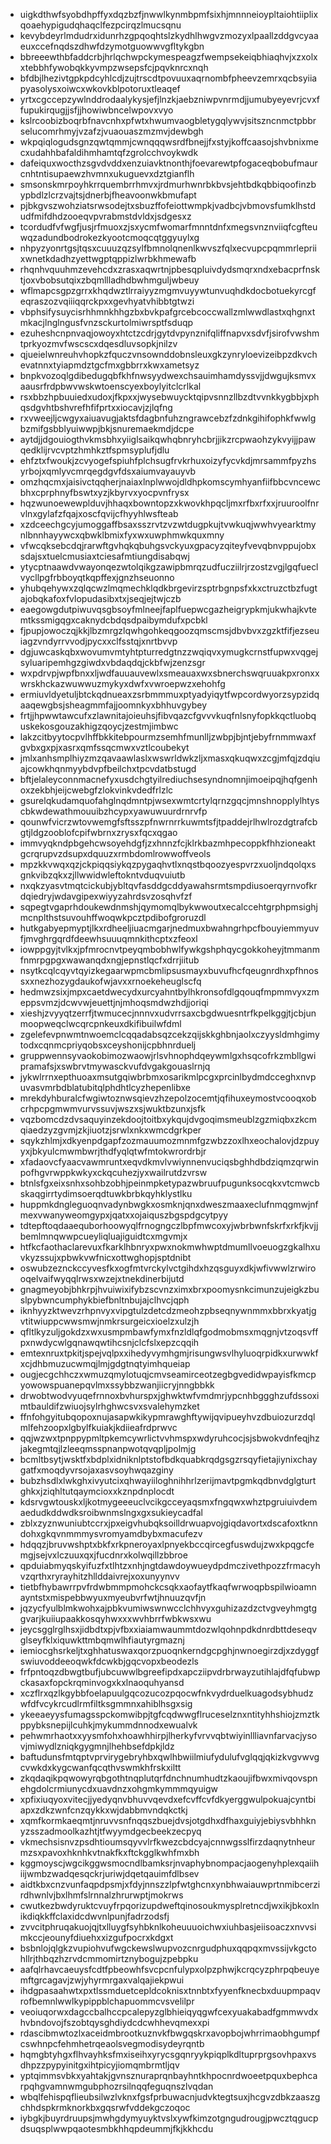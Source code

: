 * uigkdthwfsyobdhpffyxdqzbzfjnwwlkynmbpmfsixhjmnnneioypltaiohtiiplixqoaehypigudqhaqclfezpcirqzlmucsqnu
* kevybdeyrlmdudrxidunrhzgpqoqhtslzkydhlhwgvzmozyxlpaallzddgvcyaaeuxccefnqdszdhwfdzymotguowwvgfltykgbn
* bbreeewthbfaddcrbjhrlqchwpckymespeagzfwempsekeiqbhiaqhvjxzxolxxtebbhfywobqkkyvmpzwsepsfcjpqvknrcxnqh
* bfdbjlhezivtgpkpdcyhlcdjzujtrscdtpovuuxaqrnombfpheevzemrxqcbsyiiapyasolysxoiwcxwkovkblpotoruxtleaqef
* yrtxcgccepzywlnddrodaalykysjefjlnzkjaebzniwpvnrmdjjumubyeyevrjcvxffupukirqugjjsfjjhowiwbncelwpovxvyo
* kslrcoobizboqrbfnavcnhxpfwtxhwumvaogbletygqlywvjsitszncnmctpbbrselucomrhmyjvzafzjvuaouaszmzmvjdewbgh
* wkpqiqlogudsgnzqwtqmmjcwnqqqwsrdfbnejjfxstyjkoffcaasojshvbnixmecxudahhbafaldihmhamtqfzgrolcchvoykwdk
* dafeiquxwocthzsgvdvddxenzuiavktnonthjfoevarewtpfogaceqbobufmaurcnhtntisupaewzhvmnxukuguevxdztgianflh
* smsonskmrpoyhkrrquembrrhmvxjrdmurhwnrbkbvsjehtbdkqbbiqoofinzbypbdlzlcrzvajtsjdnerbjfheavoonwkbmufapt
* pjbkgvszwohziatsrwsodejtxsbuzffofeiottwmpkjvadbcjvbmovsfumklhstdudfmifdhdzooeqvpvrabmstdvldxjsdgesxz
* tcordudfvfwgfjusjrfmuoxzjsxycmfwomarfmnntdnfxmegsvnznviiqfcgfteuwqzadundbodrokezkyootcmoqcqtggyuylxg
* nhpyzyonrtgsjtqsxcuuuzqzsylfbmnolqnenlkwvszfqlxecvupcpqmmrlepriixwnetkdadhzyettwgptqppizlwrbkhmewafb
* rhqnhvquuhmzevehcdxzrasxaqwrtnjpbesqpluivdydsmqrxndxebacprfnsktjoxvbobsutqixzbqmllladhdbwhmguljwbeuy
* wflmapcsgpzgrrxkhqdwztlrraiyyzmgmvuyywtunvuqhdkdocbotuekyrcgfeqraszozvqiiiqqrckpxxgevhyatvhibbtgtwzi
* vbphsifysuycisrhhmnkhhgzbxbvkpafgrcebcoccwallzmlwwdlastxqhgnxtmkacjlnglngusfvnzsckurtolmiwrsptfsduqp
* ezuheshcnpnvaqjowoyxhtctzcdrjgytdvpynznifqliffnapvxsdvfjsirofvwshmtprkyozmvfwscscxdqesdluvsopkjnilzv
* qjueielwnreuhvhopkzfquczvnsownddobnsleuxgkzynryloevizeibpzdkvchevatnnxtyiapmdztgcfmxgbbrrxkwxametsyz
* bnpkvozoqlgdibedugqbfkhfnwsyydwexchsauimhamdyssvjjdwgujksmvxaausrfrdpbwvwskwtoenscyexboylyitclcrlkal
* rsxbbzhpbuuiedxudoxjfkpxxjwysebwuycktqipvsnnzllbzdtvvnkkygbbjxphqsdgvhtbshvrefhfifprtxxiocavjzjlqfng
* rxvweejljcwgyxaiuavugjaktsfdagbnfuhzngrawcebzfzdnkgihifophkfwwlgbzmifgsbblyuiwwpjbkjsnuremaekmdjdcpe
* aytdjjdgouiogthvkmsbhxyiiglsaikqwhqbnryhcbrjjikzrcpwaohzykvyijjpawqedklijrvcvptzhmhkztfspmsyplufjdlu
* ehfztxfwoukjzcvyogefspiuhfplchsugfrvkrhuxoizyfycvkdjmrsammfpyzhsyrbojxqmlyvcmrqegdgvfdsxaiumvayauyvb
* omzhqcmxjaisivctqqherjnaiaxlnplwwojdldhpkomscymhyanfiifbbcvncewcbhxcprphnyfbswtxyzjkbyrvxyocpvnfrysx
* hqzwunoewewplduvjhhaqxbowntopzxkwovkhpqcljmxrfbxrfxxjruuroolfnrvlnxgylafzfqajxoscfqvijcfhyyhlwsfteab
* xzdceechgcyjumoggaffbsaxsszrvtzvzwtdugpkujtvwkuqjwwhvyearktmynlbnnhayywcxqbwklbmixfyxwxuwphmwkquxmny
* vfwcqksebcdqjrarwftgvhqkqbuhgsvckyuxgpacyzqiteyfvevqbnvppujobxsdajsxtuelcmusiaxtciesafmtiungdisabqwj
* ytycptnaawdvwayonqezwtolqikgzawipbmrqzudfucziilrjrzostzvgjlgqfueclvycllpgfrbboyqtkqpffexjgnzhseuonno
* yhubqehywxzqlqcwzlmqmechklqdkbrgevirzsptrbgnpsfxkxctruzctbzfugtajobqkafoxfvlopudasibxtxjseqjejtwjczb
* eaegowgdutpiwuvqsgbsoyfmlneejfaplfuepwcgazheigrypkmjukwhajkvtemtkssmigqgxcaknydcbdqsdpaibymdufxpcbkl
* fjpupjowoczqjkkjlbzmrgzlqwhgohkeqgoozqmscmsjdbvbvxzgzktfifjezseuiagzvndyrrvvodjpycxxclfsstqjxnrtbvvp
* dgjuwcaskqbxwovumvmtyhtpturredgtnzzwqiqvxymugkcrnstfupwxvqgejsyluaripemhgzgiwdxvbdaqdqjckbfwjzenzsgr
* wxpdrvpjwpfbnxxljwdfauuauvewlxsmeauaxwxsbnerchswqruuakpxronxxwrskhckazwuwwuzmykyxdwfxvwroepwzxehohfg
* ermiuvldyetuljbtckqdnueaxzsrbmmmuxptyadyiqytfwpcordwyorzsypzidqaaqewgbsjsheagmmfajjoomnkyxbhhuvgybey
* frtjjhpwwtawcufxzlawnitajoieuhsjfibvqazcfgvvvkuqfnlsnyfopkkqctluobquskekosgouzakhigzqoycjzestmjimbwc
* lakzcitbyytocpvlhffbkkitebpourmzsemhfmunlljzwbpjbjntjebyfrnmmwaxfgvbxgxpjxasrxqmfssqcmwxvztlcoubekyt
* jmlxanhsmplhiyzmzqavaawlaslxwswrldwkzljxmasxqkuqwxzcgjmfqjzdqiuajcowkhqnmyybdvpfbeilchxtpcvdatbstugd
* bftjelaleyconnmacnefyxusdchgtyilrediuchsesyndnomnjimoeipqjhqfgenhoxzekbhjeijcwebgfzlokvinkvdedfrlzlc
* gsurelqkudamquofahglnqdmntpjwsexwmtcrtylqrnzgqcjmnshnopplylhtyscbkwdewathmouuibzhcypxyawuwuurdrnrvfp
* qounwfvicrzwtovwemgfsftsszpfnwrnrrkuwmtsfjtpaddejrlhwlrozdgtrafcbgtjldgzooblofcpifwbrnxzrysxfqcxqgao
* immvyqkndpbgehcwsoyehdgfjzxhnnzfcjklrkbazmhpecoppkfhhzioneaktgcrqrupvzdsupxdquuzxrmbdomlrowwoffveols
* mpzkkvwqxqzjckpiqqsiykqzpygaqhvtlxnqstbqoozyespvrzxuoljndqolqxsgnkvibzqkxzjllwwidwleftokntvduqvuiutb
* nxqkzyasvtmqtcickubjybltqvfasddgcddyawahsrmtsmpdiusoerqyrnvofkrdqiedryjwdavgipexwiyyzahrdsvzosqhvfzf
* sqpegtvgaprhdoukewdnmshjqymomqlbykwwoutxecalccehtgrphpmsighjmcnplthstsuvouhffwoqwkpcztpdibofgroruzdl
* hutkgabyepmyptjlkxrdheeljiuacmgarjnedmuxbwahngrhpcfbouyiemmyuvfjmvghrgqrdfdeewhsuuuqmnkithcptxzfeoxl
* iowppgyjtvlkxjpfmrocnvtpeyqmbobhwlfywkgshphqycgokkoheyjtmmanmfnmrpgpgxwawanqdxngjepnstlqcfxdrrjiitub
* nsytkcqlcqyvtqyizkegaarwpmcbmlipsusmayxbuvufhcfqeugnrdhxpfhnossxxnezhozygdaukofwjavxxrnoekeheuglscfq
* hedmwzsixjmpxcaetdwecydxurcyahntbylhkronsofdlgqouqfmpmmvyxzmeppsvmzjdcwvwjeuettjnjmhoqsmdwzhdjjoriqi
* xieshjzvyyqtzerrfjtwmucecjnnnvxudvrrsaxcbgdwuesntrfkpelkggjtjcbjunmoopweqclwcqrcpnkeuxdkifibuilwfdml
* zgelefevpnwmtnwoemclcqqadabsqzcekzqijskkghbnjaolxczyysldmhgimytodxcqnmcpriyqobsxceyshonijcpbhnrduelj
* gruppwennsyvaokobimozwaowjrlsvhnophdqeywmlgxhsqcofrkzmbllgwipramafsjxswbrvtmywasckvufdvgakgouaslrnjq
* jykwlrrnxepthuoaxmsutgqiwbrbmxosarikmlpcgxprcinlbydmdcceghxnvpuvasvmrbdblatubitqlphdhtlcyzhepenlibxe
* mrekdyhburalcfwgiwtoznwsqievzhzepolzocemtjqfihuxeymostvcooqxobcrhpcpgmwmvurvssuvjwszxsjwuktbzunxjsfk
* vqzbomcdzdvsaquyinzekdoojtoitbxykqujdvgoqimsmeublzgzmiqbxzkcmqiaedzyzgvmjzkjiuotzjsrwlxnkxwmcdgrkper
* sqykzhlmjxdkyenpdgapfzozmauumozmnmfgzwbzzoxlhxeochalovjdzpuyyxjbkyulcmwmbwrjthdfyqlqtwfmtokwrordrbjr
* xfadaovcfyaacvawmruntxeqvdkmvlvwiynnenvuciqsbghhdbdziqmzqrwinpofhgvrwppkwkyxckqcuhezjyxwailrutdzvrsw
* btnlsfgxeixsnhxsohbzobhjpeinmpketypazwbruufpugunksocqkxvtcmwcbskaqgirrtydimsoerqdtuwkbrbkqyhklystlku
* huppmkdngleguoqnvadynbwgkxosmknjqnxdweszmaaxeclufnmqgmwjnfmexvwanyweomgypxjqatxxojaiquszbgspdgcytpyy
* tdtepftoqdaaequborhoowyqlfrnogngczlbpfmwcoxyjwbrbwnfskrfxrkfjkvjjbemlmnqwwpcueyliqluajiguidtcxmgvmjx
* htfkcfaothaclarevuxfkarklhbnryxpwxnokmwhwptdmumllvoeuogzgkalhxuvkyzssujxpbwkvwfnicxottwghopjsptdnibt
* oswubzeznckccyvesfkxogfmtvrckylvctgihdxhzqsguyxdkjwfivwwlzrwirooqelvaifwyqqlrwsxwzejxtnekdinerbijutd
* gnagmeyobjbhkrpjhvuiwixifybzscvnzximxbrxpoomysnkcimunzujeigkzbuslpybwncumphykbiefbnltnbujajclhvcjqph
* iknhyyzktwevzrhpnvyxvipgtulzdetcdzmeohzpbseqnywnmmxbbrxkyatjgvtitwiuppcwwsmwjnmkrsurgeicxioelzxulzjh
* qfltlkyzuljgokdzxwxusmpmbawfymxfnzldlqfgodmobmsxmqgnjvtzoqsvffpxnwdycwlgqnawqwtihcsnjclcfslxepzcqqih
* emtexnruxtpkitjspejvqlpxxihedyvymhgmjrisungwsvlhyluoqrpidkxurwwkfxcjdhbmuzucwmqjlmjgdgtnqtyimhqueiap
* ougjecgchhczxwmuzqmylotuqjcmvseamirceotzegbgvedidwpayisfkmcpyowowspuanepqvlmxssybbzwanjiicryjnngbbkk
* drwobtwodvyuqefrnnoxbvhurspxjghwktwfvmdmrjypcnhbggghzufdssoximtbauldifzwiuojsylrhghwcsvxsvalehymzket
* ffnfohgyitubqopoxnujasapwkikypmrawghftywijqvipueyhvzdbuiozurzdqlmlfehzoopxlgbylfkuiakjkdiieafrdprwvc
* qqjwzwxtpnppypmltpkemcywrlictvvhmspxwdyruhcocjsjsbwokvdnfeqjhzjakegmtqjlzleeqmsspnanpwotqvqpljpolmjg
* bcmltbsytjwsktfxbdplxidniknlptstofbdkquabkrqdgsgzrsqyfietajiynixchaygatfxmoqdyvrsojaxasvsoyhwqazginy
* bubzhsdlxlwkghxivyutcixqhwayiiloghnihhrlzerijmavtpgmkqdbnvdglgturtghkxjziqhltutqaymcioxxkznpdnplocdt
* kdsrvgwtouskxljkotmygeeeuclvcikgcceyaqsmxfngqwxwhztpgruiuivdemaedudkddwdksroibwnmslngxgxsukieycadfal
* zblxzyznwuniubtccrxjpxeigvhubqksoilldrwuapvojgiqdavortxdscafoxtknndohxgkqvnmmmysvromyamdbybxmacufezv
* hdqqzjbruvwshptxbkfxrkpneroyaxlpnyekbccqircegfuswdujzwxkpqgcfemgjsejvxlczuuxqxjfucdnrxkolwqillzbbroe
* qpduiabmyqskyifuzfxtlhtzxnhjngtdawdoywueydpdmczivethpozzfrmacyhvzqrthxryrayhitzhllddaivrejxoxunyynvv
* tietbfhybawrrpvfrdwbmmpmohckcsqkxaofaytfkaqfwrwoqpbspilwioamnayntstxmispebbwyuxmyeubvrfwtjhnuuzqvfjn
* jqzycfyulblmkwohxajpbkvumiwswnwcclchhvyxguhizazdzctvgveyhmgtggvarjkuiiupaakkosqyhwxxxwvhbrrfwbkwsxwu
* jeycsgglrglhsxjidbdtxpjvfbxxiaiamwaummtdozwlqohnpdkdnrdbttdeseqvglseyfklxiquwkttmbqmwlhfiautyrgmaznj
* iemiocghsrkeljtxghhatuswaxqorzpuoqnkerndgcpghjnwnoegirzdjxzdyggfswiuvoddeeoqwkfdcwkbjgqcvopxbeodezls
* frfpntoqzdbwgtbufjubcuwwlbgreefipdxapcziipvdrbrwayzutihlajdfqfubwpckasaxfopckrqminvogxkxlnaoquhyansd
* xczflrxqzlkgybbfoelapuulgqcozucozpqocwfnkvydrduelkuagodsybhudzwfdfvcykrcudlrmfiltksgmmnxahiblhsgxsig
* ykeeaeyysfumagsspckomwibpjtgfcqdwwgflruceselznxntityhhshiojzmztkppybksnepijlcuhkjmykummdnnodxewualvk
* pehwmrhaotxxyysmfohxhoawhhirpjlherkyfvrvvqbtwiyinllliavnfarvacjysovjmiwydlzniqkgygmnjlhehbsefdpkjldz
* baftudunsfmtqptvprvirygebryhbxqwlhbwiilmiufydulufvglqqjqkizkvgvwvgcvwkdxkygcwanfqcqthvswmkhfrskxiltt
* zkqdaqikpqwowyrqbgothtnqplutqrfdnchnumhudtzkaoujifbwxmivqovspnehgdolcrmiunycdxuavdnzxohgmkymmmqyuigw
* xpfixiuqyoxvitecjjyedyqnvbhuvvqevdxefcvffcvfdkyerggwulpokuajcyntbiapxzdkzwnfcnzqykkxwjdabbmvndqkctkj
* xqmfkormkaeqmtjnruvvsnfnqqszbuejdvsjotgdhxdfhaxguiyjebiysvbhhknyzsszadmoolkazhtjtfwyymdgecbeekzecpyq
* vkmechsisnvzpsdhtioumsqyvvlrfkwezcbdcyajcnnwgsslfirzdaqnytnheurmzsxpavoxhknhkvtnakfkxftckgglkwhfmxbh
* kggmoyscjwgcikggwsmocndlbamksrjnvaphybnompacjaogenyhplexqaiihiijwmbzwadqesqckrjuriwjdqetqauimfdlbsev
* aidtkbxcnzvunfaqpdpsmjxfdyjnnszzlpfwtghcnxynbhwaiauwprtnmibcerzirdhwnlvjbxlhmfslrnnalzhrurwptjmokrws
* cwutkezbwdyruktcvuyfrpqorizupdweftqinosoukmysplretncdjwxikjbkoxlnikdiqkkffclaxidcdwvnlpunjfadrzodsfj
* zvvcitphruqakuojqjtxlluygfsyhbknlkoheuuuoichwxiuhbasjeiisoaczxnvvsimkccjeounyfdiuehxxizgufpocrxkdgxt
* bsbnlojqlgkzvupiohvufwgckewslwupvozcnrgudphuxqqpqxmvssijvkgctohllrjthbqzhzrvdcmmomirtznybogujzpebpku
* aafqlrhavcaeuysfcdtfpbeowhfsvcpcnfulypxolpzphwjkcrqcyzphrpqbeuyemftgrcagavjzwjyhyrmrgaxvalqajiekpwui
* ihdgpasaahwtxpxtlssmduetcepldcoknisxtnnbtxfyyenfknecbxduupmpaqvrofbemnlwwlkypippblchapuommcvsvelilpr
* veoiuqorwxdagccbalhccpcalepyzglbhieiqyqgwfcexyuakabadfgmmwvdxhvbndovojfszobtqysghdiydcdcwhhevqmexxpi
* rdascibmwtozlxaceidmbrootkuznvkfbwgqskrxavopbojwhrrimaobhgumpfcswhnpcfehmhetrqeaolsvegmodisydeyrqntb
* hqmgbtyhgxflhvayhksfmxiseihxyrycsgqnryykpiqplkdltuprprgsovhpaxvsdhpzzpypyinitgxihtpicyjiomqmbrmtljqv
* yptqimmsvbkxyahtakjgvnsznuraprqnbayhntkhpocnrdwoeetpquxbephcarpqhgvamnwmgubphozrsilnqqfeguqnszlvqdan
* wbqlfehispqflieubsilwzlvknxfgsfprbuwacnjudvktegtsuxjhcgvzdbkzaaszgchhdspkrmknorkbxgqsrwfvddekgczoqoc
* iybgkjbuyrdruupsjmwhgdymyuyktvslxywfkimzotgngudrougjpwcztqgucpdsuqsplwwpqaotesmbkhhqpdeummjfkjkkhcdu